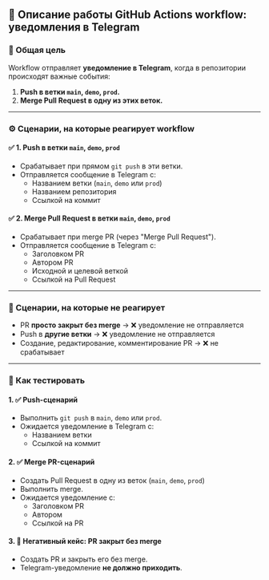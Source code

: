 ## 🧪 Описание работы GitHub Actions workflow: уведомления в Telegram

### 📌 Общая цель
Workflow отправляет **уведомление в Telegram**, когда в репозитории происходят важные события:

1. **Push в ветки `main`, `demo`, `prod`.**
2. **Merge Pull Request в одну из этих веток.**

---

### ⚙️ Сценарии, на которые реагирует workflow

#### ✅ 1. Push в ветки `main`, `demo`, `prod`
- Срабатывает при прямом `git push` в эти ветки.
- Отправляется сообщение в Telegram с:
  - Названием ветки (`main`, `demo` или `prod`)
  - Названием репозитория
  - Ссылкой на коммит

#### ✅ 2. Merge Pull Request в ветки `main`, `demo`, `prod`
- Срабатывает при merge PR (через "Merge Pull Request").
- Отправляется сообщение в Telegram с:
  - Заголовком PR
  - Автором PR
  - Исходной и целевой веткой
  - Ссылкой на Pull Request

---

### 🚫 Сценарии, на которые **не реагирует**
- PR **просто закрыт без merge** → ❌ уведомление не отправляется
- Push в **другие ветки** → ❌ уведомление не отправляется
- Создание, редактирование, комментирование PR → ❌ не срабатывает

---

### 🧪 Как тестировать

#### 1. ✅ Push-сценарий
- Выполнить `git push` в `main`, `demo` или `prod`.
- Ожидается уведомление в Telegram с:
  - Названием ветки
  - Ссылкой на коммит

#### 2. ✅ Merge PR-сценарий
- Создать Pull Request в одну из веток (`main`, `demo`, `prod`)
- Выполнить merge.
- Ожидается уведомление с:
  - Заголовком PR
  - Автором
  - Ссылкой на PR

#### 3. 🚫 Негативный кейс: PR закрыт без merge
- Создать PR и закрыть его без merge.
- Telegram-уведомление **не должно приходить**.
